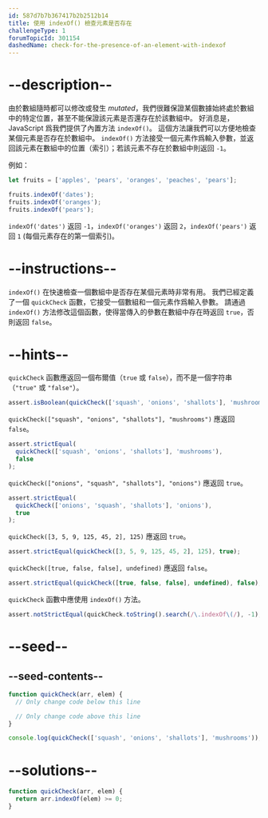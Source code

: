 ```yaml
---
id: 587d7b7b367417b2b2512b14
title: 使用 indexOf() 檢查元素是否存在
challengeType: 1
forumTopicId: 301154
dashedName: check-for-the-presence-of-an-element-with-indexof
---
```


# --description--

由於數組隨時都可以修改或發生 *mutated*，我們很難保證某個數據始終處於數組中的特定位置，甚至不能保證該元素是否還存在於該數組中。 好消息是，JavaScript 爲我們提供了內置方法 `indexOf()`。 這個方法讓我們可以方便地檢查某個元素是否存在於數組中。 `indexOf()` 方法接受一個元素作爲輸入參數，並返回該元素在數組中的位置（索引）；若該元素不存在於數組中則返回 `-1`。

例如：

```js
let fruits = ['apples', 'pears', 'oranges', 'peaches', 'pears'];

fruits.indexOf('dates');
fruits.indexOf('oranges');
fruits.indexOf('pears');
```

`indexOf('dates')` 返回 `-1`，`indexOf('oranges')` 返回 `2`，`indexOf('pears')` 返回 `1` (每個元素存在的第一個索引)。

# --instructions--

`indexOf()` 在快速檢查一個數組中是否存在某個元素時非常有用。 我們已經定義了一個 `quickCheck` 函數，它接受一個數組和一個元素作爲輸入參數。 請通過 `indexOf()` 方法修改這個函數，使得當傳入的參數在數組中存在時返回 `true`，否則返回 `false`。

# --hints--

`quickCheck` 函數應返回一個布爾值（`true` 或 `false`），而不是一個字符串（`"true"` 或 `"false"`）。

```js
assert.isBoolean(quickCheck(['squash', 'onions', 'shallots'], 'mushrooms'));
```

`quickCheck(["squash", "onions", "shallots"], "mushrooms")` 應返回 `false`。

```js
assert.strictEqual(
  quickCheck(['squash', 'onions', 'shallots'], 'mushrooms'),
  false
);
```

`quickCheck(["onions", "squash", "shallots"], "onions")` 應返回 `true`。

```js
assert.strictEqual(
  quickCheck(['onions', 'squash', 'shallots'], 'onions'),
  true
);
```

`quickCheck([3, 5, 9, 125, 45, 2], 125)` 應返回 `true`。

```js
assert.strictEqual(quickCheck([3, 5, 9, 125, 45, 2], 125), true);
```

`quickCheck([true, false, false], undefined)` 應返回 `false`。

```js
assert.strictEqual(quickCheck([true, false, false], undefined), false);
```

`quickCheck` 函數中應使用 `indexOf()` 方法。

```js
assert.notStrictEqual(quickCheck.toString().search(/\.indexOf\(/), -1);
```

# --seed--

## --seed-contents--

```js
function quickCheck(arr, elem) {
  // Only change code below this line

  // Only change code above this line
}

console.log(quickCheck(['squash', 'onions', 'shallots'], 'mushrooms'));
```

# --solutions--

```js
function quickCheck(arr, elem) {
  return arr.indexOf(elem) >= 0; 
}
```
